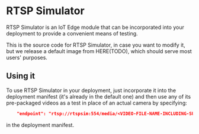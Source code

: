 # RTSP Simulator

RTSP Simulator is an IoT Edge module that can be incorporated into your deployment to provide a convenient means of testing.

This is the source code for RTSP Simulator, in case you want to modify it, but we release a default image from HERE(TODO),
which should serve most users' purposes.

## Using it

To use RTSP Simulator in your deployment, just incorporate it into the deployment manifest (it's already in the default one)
and then use any of its pre-packaged videos as a test in place of an actual camera by specifying:

```JSON
    "endpoint": "rtsp://rtspsim:554/media/<VIDEO-FILE-NAME-INCLUDING-SUFFIX>"
```

in the deployment manifest.